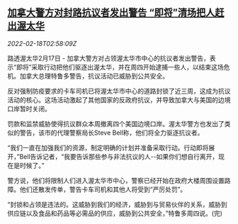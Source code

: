 <!--1645153262000-->
[加拿大警方对封路抗议者发出警告 “即将”清场把人赶出渥太华](https://cn.reuters.com/article/canada-police-warning-protests-0217-thur-idCNKBS2KN07G)
------

<div><i>2022-02-18T02:58:09Z</i></div><p>路透渥太华2月17日 - 加拿大警方对占领渥太华市中心的抗议者发出警告，表示“即将”采取行动把他们驱逐出渥太华，并在周四开始逮捕一些人，以结束这场危机。加拿大总理特鲁多警告，抗议活动已威胁到公共安全。</p><p>反对强制防疫要求的卡车司机已将渥太华市中心的道路封锁了近三周，这成为抗议活动的核心。这场活动激起了其他国家的反政府抗议，并导致加拿大与美国的边境口岸暂时关闭。</p><p>罚款和监禁威胁使得抗议群众本周撤离四个美国边境口岸。渥太华警方也发出了类似的警告，该市的代理警察局长Steve Bell称，他们将全力驱逐抗议者。</p><p>“我们一直在加强我们的资源，制定明确的计划并准备采取行动。行动即将展开，”Bell告诉记者，“我要告诉那些参与非法抗议的人--如果你们想自行离开，现在是时候了。”</p><p>警方说，他们将限制人们进入渥太华市中心，警察已经开始在政府大楼周围设置路障。他们还散发传单，警告卡车司机和其他人将受到“严厉处罚”。</p><p>“封锁和占领是违法的。这威胁到我们的经济，威胁到与贸易伙伴的关系，威胁到供应链以及食品和药品等必需品的供应，威胁到公共安全，”特鲁多周四说。(完)</p>

